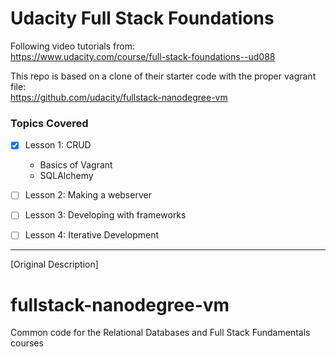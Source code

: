 # Udacity Full Stack Foundations

Following video tutorials from: <br>
https://www.udacity.com/course/full-stack-foundations--ud088

This repo is based on a clone of their starter code with the proper vagrant file: <br>
https://github.com/udacity/fullstack-nanodegree-vm

### Topics Covered
- [x] Lesson 1: CRUD
  - Basics of Vagrant
  - SQLAlchemy
- [ ] Lesson 2: Making a webserver
- [ ] Lesson 3: Developing with frameworks
- [ ] Lesson 4: Iterative Development


<hr>

[Original Description]

fullstack-nanodegree-vm
=============

Common code for the Relational Databases and Full Stack Fundamentals courses
